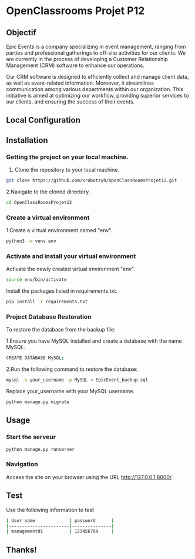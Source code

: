 # OpenClassrooms Projet P12

## Objectif
Epic Events is a company specializing in event management, ranging from parties and professional gatherings to off-site activities for our clients. We are currently in the process of developing a Customer Relationship Management (CRM) software to enhance our operations.

Our CRM software is designed to efficiently collect and manage client data, as well as event-related information. Moreover, it streamlines communication among various departments within our organization. This initiative is aimed at optimizing our workflow, providing superior services to our clients, and ensuring the success of their events.

## Local Configuration
## Installation
### Getting the project on your local machine.
1. Clone the repository to your local machine.
```bash
git clone https://github.com/xrobotzyh/OpenClassRoomsProjet12.git
```
2.Navigate to the cloned directory.
```bash
cd OpenClassRoomsProjet12
```

### Create a virtual environment
1.Create a virtual environment named "env".
```bash
python3 -m venv env
```

### Activate and install your virtual environment
Activate the newly created virtual environment "env".
```bash
source env/bin/activate
```
Install the packages listed in requirements.txt.
```bash
pip install -r requirements.txt
```

### Project Database Restoration

To restore the database from the backup file:

1.Ensure you have MySQL installed and create a database with the name MySQL.
```bash
CREATE DATABASE MySQL;
```
2.Run the following command to restore the database:
```bash
mysql -u your_username -p MySQL < EpicEvent_backup.sql
```
Replace your_username with your MySQL username. 
```bash
python manage.py migrate
```

## Usage
### Start the serveur
```bash
python manage.py runserver
```
### Navigation
Access the site on your browser using the URL http://127.0.0.1:8000/

## Test
Use the following information to test
```bash
| User name             | password      |
|-----------------------|---------------|
| management01          | 123456789     | 

```

## Thanks!
